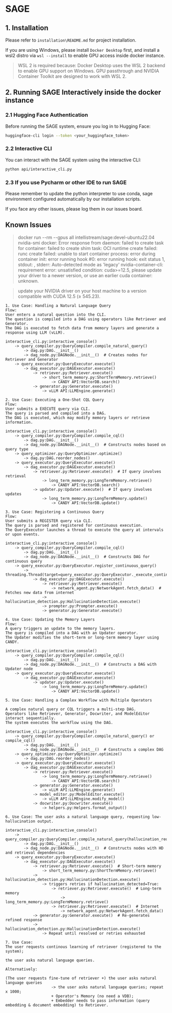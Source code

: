 # SAGE

## 1. Installation

Please refer to `installation\README.md` for project installation.

If you are using Windows, please install `Docker Desktop` first, and install a wsl2 distro via `wsl --install` to enable GPU access inside docker instance.

> WSL 2 is required because:
    Docker Desktop uses the WSL 2 backend to enable GPU support on Windows.
    GPU passthrough and NVIDIA Container Toolkit are designed to work with WSL 2.

## 2. Running SAGE Interactively inside the docker instance

### 2.1 Hugging Face Authentication

Before running the SAGE system, ensure you log in to Hugging Face:
```bash
huggingface-cli login --token <your_huggingface_token>
```

### 2.2 Interactive CLI

You can interact with the SAGE system using the interactive CLI:
```bash
python api/interactive_cli.py
```

### 2.3 If you use Pycharm or other IDE to run SAGE

Please remember to update the python interpreter to use conda, sage environment configured automatically by our installation scripts.

If you face any other issues, please log them in our issues board.

## Known Issues

> docker run --rm --gpus all intellistream/sage:devel-ubuntu22.04 nvidia-smi
docker: Error response from daemon: failed to create task for container: failed to create shim task: OCI runtime create failed: runc create failed: unable to start container process: error during container init: error running hook #0: error running hook: exit status 1, stdout: , stderr: Auto-detected mode as 'legacy'
nvidia-container-cli: requirement error: unsatisfied condition: cuda>=12.5, please update your driver to a newer version, or use an earlier cuda container: unknown.

> update your NVIDIA driver on your host machine to a version compatible with CUDA 12.5 (≥ 545.23).

```
1. Use Case: Handling a Natural Language Query
Flow:
User enters a natural question into the CLI.
The question is compiled into a DAG using operators like Retriever and Generator.
The DAG is executed to fetch data from memory layers and generate a response using LLM (vLLM).

interactive_cli.py:interactive_console()
    -> query_compiler.py:QueryCompiler.compile_natural_query()
        -> dag.py:DAG.__init__()
        -> dag_node.py:DAGNode.__init__()  # Creates nodes for Retriever and Generator
    -> query_executor.py:QueryExecutor.execute()
        -> dag_executor.py:DAGExecutor.execute()
            -> retriever.py:Retriever.execute()
                -> short_term_memory.py:ShortTermMemory.retrieve()
                    -> CANDY API:VectorDB.search()
            -> generator.py:Generator.execute()
                -> vLLM API:LLMEngine.generate()
```

```
2. Use Case: Executing a One-Shot CQL Query
Flow:
User submits a EXECUTE query via CLI.
The query is parsed and compiled into a DAG.
The DAG is executed, which may modify memory layers or retrieve information.

interactive_cli.py:interactive_console()
    -> query_compiler.py:QueryCompiler.compile_cql()
        -> dag.py:DAG.__init__()
        -> dag_node.py:DAGNode.__init__()  # Constructs nodes based on query type
    -> query_optimizer.py:QueryOptimizer.optimize()
        -> dag.py:DAG.reorder_nodes()
    -> query_executor.py:QueryExecutor.execute()
        -> dag_executor.py:DAGExecutor.execute()
            -> retriever.py:Retriever.execute()  # If query involves retrieval
                -> long_term_memory.py:LongTermMemory.retrieve()
                    -> CANDY API:VectorDB.search()
            -> updater.py:Updater.execute()  # If query involves updates
                -> long_term_memory.py:LongTermMemory.update()
                    -> CANDY API:VectorDB.update()
```

```
3. Use Case: Registering a Continuous Query
Flow:
User submits a REGISTER query via CLI.
The query is parsed and registered for continuous execution.
The QueryExecutor launches a thread to execute the query at intervals or upon events.

interactive_cli.py:interactive_console()
    -> query_compiler.py:QueryCompiler.compile_cql()
        -> dag.py:DAG.__init__()
        -> dag_node.py:DAGNode.__init__()  # Constructs DAG for continuous query
    -> query_executor.py:QueryExecutor.register_continuous_query()
        -> threading.Thread(target=query_executor.py:QueryExecutor._execute_continuously)
            -> dag_executor.py:DAGExecutor.execute()
                -> retriever.py:Retriever.execute()
                    -> network_agent.py:NetworkAgent.fetch_data()  # Fetches new data from internet
                -> hallucination_detection.py:HallucinationDetection.execute()
                -> prompter.py:Prompter.execute()
                -> generator.py:Generator.execute()
```
```
4. Use Case: Updating the Memory Layers
Flow:
A query triggers an update to the memory layers.
The query is compiled into a DAG with an Updater operator.
The Updater modifies the short-term or long-term memory layer using CANDY.

interactive_cli.py:interactive_console()
    -> query_compiler.py:QueryCompiler.compile_cql()
        -> dag.py:DAG.__init__()
        -> dag_node.py:DAGNode.__init__()  # Constructs a DAG with Updater node
    -> query_executor.py:QueryExecutor.execute()
        -> dag_executor.py:DAGExecutor.execute()
            -> updater.py:Updater.execute()
                -> long_term_memory.py:LongTermMemory.update()
                    -> CANDY API:VectorDB.update()

```

```
5. Use Case: Handling a Complex Workflow with Multiple Operators

A complex natural query or CQL triggers a multi-step DAG.
Operators like Retriever, Generator, Docwriter, and ModelEditor interact sequentially.
The system executes the workflow using the DAG.

interactive_cli.py:interactive_console()
    -> query_compiler.py:QueryCompiler.compile_natural_query() or compile_cql()
        -> dag.py:DAG.__init__()
        -> dag_node.py:DAGNode.__init__()  # Constructs a complex DAG
    -> query_optimizer.py:QueryOptimizer.optimize()
        -> dag.py:DAG.reorder_nodes()
    -> query_executor.py:QueryExecutor.execute()
        -> dag_executor.py:DAGExecutor.execute()
            -> retriever.py:Retriever.execute()
                -> long_term_memory.py:LongTermMemory.retrieve()
                    -> CANDY API:VectorDB.search()
            -> generator.py:Generator.execute()
                -> vLLM API:LLMEngine.generate()
            -> model_editor.py:ModelEditor.execute()
                -> vLLM API:LLMEngine.modify_model()
            -> docwriter.py:Docwriter.execute()
                -> helpers.py:Helpers.format_output()

```

```
6. Use Case: The user asks a natural language query, requesting low-hallucination output.

interactive_cli.py:interactive_console()
    -> query_compiler.py:QueryCompiler.compile_natural_query(hallucination_required=True)
        -> dag.py:DAG.__init__()
        -> dag_node.py:DAGNode.__init__()  # Constructs nodes with HD and retrieval dependencies
    -> query_executor.py:QueryExecutor.execute()
        -> dag_executor.py:DAGExecutor.execute()
            -> retriever.py:Retriever.execute()  # Short-term memory
                -> short_term_memory.py:ShortTermMemory.retrieve()
            -> hallucination_detection.py:HallucinationDetection.execute()
                -> triggers retries if hallucination_detected=True:
                    -> retriever.py:Retriever.execute()  # Long-term memory
                        -> long_term_memory.py:LongTermMemory.retrieve()
                    -> retriever.py:Retriever.execute()  # Internet
                        -> network_agent.py:NetworkAgent.fetch_data()
            -> generator.py:Generator.execute()  # Re-generates refined response
            -> hallucination_detection.py:HallucinationDetection.execute()
                -> Repeat until resolved or retries exhausted
```

```
7. Use Case: 
The user requests continous learning of retriever (registered to the system); 

the user asks natural language queries.

Alternatively: 

(The user requests fine-tune of retriever +) the user asks natural language queries 
                    -> the user asks natural language queries; repeat x 1000;                    
                    + Operator's Memory (no need a VDB);
                    + Embedder needs to pass information (query embedding & document embedding) to Retriever.

```
